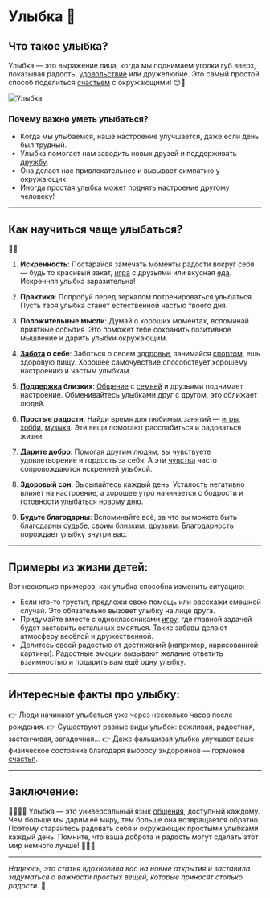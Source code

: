 # **Улыбка** 🌟

## Что такое улыбка?
Улыбка — это выражение лица, когда мы поднимаем уголки губ вверх, показывая радость, [удовольствие](Счастье.md) или дружелюбие. Это самый простой способ поделиться [счастьем](Счастье.md) с окружающими! 😊💫

![Улыбка](https://github.com/MaratS2435/2025_kidbook/blob/generator/WORK/life/happiness/pictures/%D1%83%D0%BB%D1%8B%D0%B1%D0%BA%D0%B0.jpg)

### Почему важно уметь улыбаться?
- Когда мы улыбаемся, наше настроение улучшается, даже если день был трудный.
- Улыбка помогает нам заводить новых друзей и поддерживать [дружбу](Дружба.md).
- Она делает нас привлекательнее и вызывает симпатию у окружающих.
- Иногда простая улыбка может поднять настроение другому человеку!

---

## Как научиться чаще улыбаться?  
🤝✨

1. **Искренность**: Постарайся замечать моменты радости вокруг себя — будь то красивый закат, [игра](Игры.md) с друзьями или вкусная [еда](Еда.md). Искренняя улыбка заразительна!
   
2. **Практика**: Попробуй перед зеркалом потренироваться улыбаться. Пусть твоя улыбка станет естественной частью твоего дня.

3. **Положительные мысли**: Думай о хороших моментах, вспоминай приятные события. Это поможет тебе сохранить позитивное мышление и дарить улыбки окружающим.

4. **[Забота](Семья.md) о себе**: Заботься о своем [здоровье](Спорт.md), занимайся [спортом](Спорт.md), ешь здоровую пищу. Хорошее самочувствие способствует хорошему настроению и частым улыбкам.

5. **[Поддержка](Помощь_другим.md) близких**: [Общение](Дружба.md) с [семьей](Семья.md) и друзьями поднимает настроение. Обменивайтесь улыбками друг с другом, это сближает людей.

6. **Простые радости**: Найди время для любимых занятий — [игры](Игры.md), [хобби](Хобби.md), [музыка](Музыка.md). Эти вещи помогают расслабиться и радоваться жизни.

7. **Дарите добро**: Помогая другим людям, вы чувствуете удовлетворение и гордость за себя. А эти [чувства](Любовь.md) часто сопровождаются искренней улыбкой.

8. **Здоровый сон**: Высыпайтесь каждый день. Усталость негативно влияет на настроение, а хорошее утро начинается с бодрости и готовности улыбаться новому дню.

9. **Будьте благодарны**: Вспоминайте всё, за что вы можете быть благодарны судьбе, своим близким, друзьям. Благодарность порождает улыбку внутри вас.

---

## Примеры из жизни детей:
Вот несколько примеров, как улыбка способна изменить ситуацию:
- Если кто-то грустит, предложи свою помощь или расскажи смешной случай. Это обязательно вызовет улыбку на лице друга.
- Придумайте вместе с одноклассниками [игру](Игры.md), где главной задачей будет заставить остальных смеяться. Такие забавы делают атмосферу весёлой и дружественной.
- Делитесь своей радостью от достижений (например, нарисованной картины). Радостные эмоции вызывают желание ответить взаимностью и подарить вам ещё одну улыбку.

---

## Интересные факты про улыбку:
👉 Люди начинают улыбаться уже через несколько часов после рождения.
👉 Существуют разные виды улыбок: вежливая, радостная, застенчивая, загадочная...
👉 Даже фальшивая улыбка улучшает ваше физическое состояние благодаря выбросу эндорфинов — гормонов [счастья](Счастье.md).

---

## Заключение:
🧑‍🦰🧑‍🦱 Улыбка — это универсальный язык [общения](Дружба.md), доступный каждому. Чем больше мы дарим её миру, тем больше она возвращается обратно. Поэтому старайтесь радовать себя и окружающих простыми улыбками каждый день. Помните, что ваша доброта и радость могут сделать этот мир немного лучше! 🙌🏽🎁

---

*Надеюсь, эта статья вдохновила вас на новые открытия и заставила задуматься о важности простых вещей, которые приносят столько радости.* 🖤
